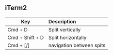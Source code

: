 ## iTerm2
| Key             | Description                      |
|-----------------|:---------------------------------|
| Cmd + D         | Split vertically                 |
| Cmd + Shift + D | Split horizontally               |
| Cmd + [/]       | navigation between spits         |
